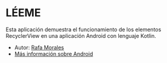 # LÉEME #

Esta aplicación demuestra el funcionamiento de los elementos RecyclerView en una aplicación Android con lenguaje Kotlin.

* Autor: [Rafa Morales](http://www.ticarte.com/usuario/rafa-morales)
* [Más información sobre Android](http://www.ticarte.com/contenido/android-guia-de-referencia-para-el-desarrollo-de-aplicaciones-moviles)

